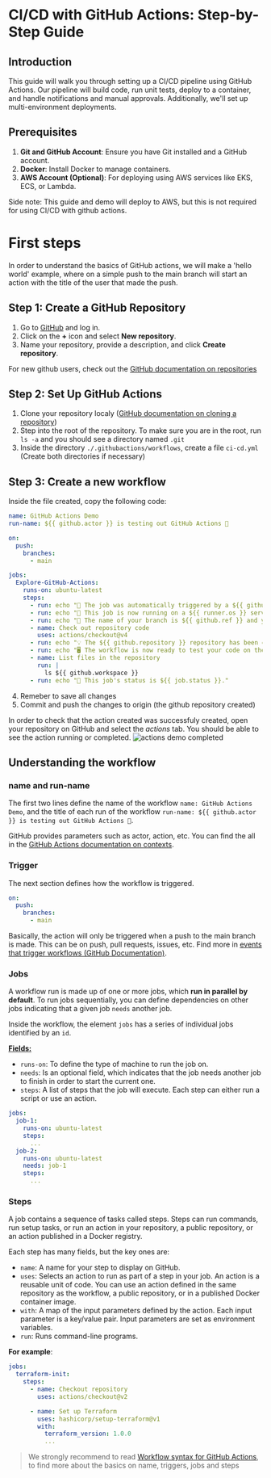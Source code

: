 # CI/CD with GitHub Actions: Step-by-Step Guide

## Introduction

This guide will walk you through setting up a CI/CD pipeline using GitHub Actions. Our pipeline will build code, run unit tests, deploy to a container, and handle notifications and manual approvals. Additionally, we'll set up multi-environment deployments.

## Prerequisites

1. **Git and GitHub Account**: Ensure you have Git installed and a GitHub account.
2. **Docker**: Install Docker to manage containers.
3. **AWS Account (Optional)**: For deploying using AWS services like EKS, ECS, or Lambda.

Side note: This guide and demo will deploy to AWS, but this is not required for using CI/CD with github actions.

# First steps

In order to understand the basics of GitHub actions, we will make a 'hello world' example, where on a simple push to the main 
branch will start an action with the title of the user that made the push.

## Step 1: Create a GitHub Repository

1. Go to [GitHub](https://github.com) and log in.
2. Click on the **+** icon and select **New repository**.
3. Name your repository, provide a description, and click **Create repository**.

For new github users, check out the [GitHub documentation on repositories](https://docs.github.com/en/repositories/creating-and-managing-repositories/quickstart-for-repositories)

## Step 2: Set Up GitHub Actions

1. Clone your repository localy ([GitHub documentation on cloning a repository](https://docs.github.com/en/repositories/creating-and-managing-repositories/cloning-a-repository))
2. Step into the root of the repository. To make sure you are in the root, run `ls -a` and you should see a directory named `.git`
3. Inside the directory `./.githubactions/workflows`, create a file `ci-cd.yml` (Create both directories if necessary)

## Step 3: Create a new workflow

Inside the file created, copy the following code:
```yaml
name: GitHub Actions Demo
run-name: ${{ github.actor }} is testing out GitHub Actions 🚀

on:
  push:
    branches:
      - main

jobs:
  Explore-GitHub-Actions:
    runs-on: ubuntu-latest
    steps:
      - run: echo "🎉 The job was automatically triggered by a ${{ github.event_name }} event."
      - run: echo "🐧 This job is now running on a ${{ runner.os }} server hosted by GitHub!"
      - run: echo "🔎 The name of your branch is ${{ github.ref }} and your repository is ${{ github.repository }}."
      - name: Check out repository code
        uses: actions/checkout@v4
      - run: echo "💡 The ${{ github.repository }} repository has been cloned to the runner."
      - run: echo "🖥️ The workflow is now ready to test your code on the runner."
      - name: List files in the repository
        run: |
          ls ${{ github.workspace }}
      - run: echo "🍏 This job's status is ${{ job.status }}."
```
4. Remeber to save all changes
5. Commit and push the changes to origin (the github repository created)

In order to check that the action created was successfuly created, open your repository on GitHub and select the _actions_ tab. You should be able to see the action running or completed.
![actions demo completed](images/ok_demo_actions.png)

## Understanding the workflow
### name and run-name
The first two lines define the name of the workflow `name: GitHub Actions Demo`, and the title of each run of the workflow `run-name: ${{ github.actor }} is testing out GitHub Actions 🚀`.

GitHub provides parameters such as actor, action, etc. You can find the all in the [GitHub Actions documentation on contexts](https://docs.github.com/en/actions/learn-github-actions/contexts).

### Trigger

The next section defines how the workflow is triggered.
```yaml
on:
  push:
    branches:
      - main
```
Basically, the action will only be triggered when a push to the main branch is made. This can be on push, pull requests, issues, etc. Find more in [events that trigger workflows (GitHub Documentation)](https://docs.github.com/en/actions/using-workflows/events-that-trigger-workflows). 

### Jobs
A workflow run is made up of one or more jobs, which **run in parallel by default**. To run jobs sequentially, you can define dependencies on other jobs indicating that a given job `needs` another job.

Inside the workflow, the element `jobs` has a series of individual jobs identified by an `id`. 

<u>**Fields:**</u>
- `runs-on`: To define the type of machine to run the job on.
- `needs`: Is an optional field, which indicates that the job needs another job to finish in order to start the current one. 
- `steps`: A list of steps that the job will execute. Each step can either run a script or use an action.

```yaml
jobs:
  job-1:
    runs-on: ubuntu-latest
    steps:
      ...
  job-2:
    runs-on: ubuntu-latest
    needs: job-1
    steps:
      ...

```

### Steps
A job contains a sequence of tasks called steps. Steps can run commands, run setup tasks, or run an action in your 
repository, a public repository, or an action published in a Docker registry.

Each step has many fields, but the key ones are:

- `name`: A name for your step to display on GitHub.
- `uses`: Selects an action to run as part of a step in your job. An action is a reusable unit of code. You can use an action defined in the same repository as the workflow, a public repository, or in a published Docker container image.
- `with`: A map of the input parameters defined by the action. Each input parameter is a key/value pair. Input parameters are set as environment variables.
- `run`: Runs command-line programs.

**For example**:
```yaml
jobs:
  terraform-init:
    steps:
      - name: Checkout repository
        uses: actions/checkout@v2

      - name: Set up Terraform
        uses: hashicorp/setup-terraform@v1
        with:
          terraform_version: 1.0.0
          ...
```
>
> We strongly recommend to read [Workflow syntax for GitHub Actions](https://docs.github.com/en/actions/using-workflows/workflow-syntax-for-github-actions), to find more about the basics on name, triggers, jobs and steps



